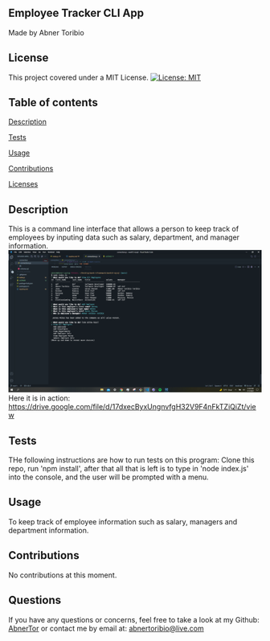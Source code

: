 ## Employee Tracker CLI App
Made by Abner Toribio


## License

This project covered under a MIT License. 
[![License: MIT](https://img.shields.io/badge/License-MIT-yellow.svg)](https://opensource.org/licenses/MIT)



## Table of contents 

[Description](#Description)

[Tests](#Tests)

[Usage](#Usage)

[Contributions](#Contributions)

[Licenses](#License) 



## Description

This is a command line interface that allows a person to keep track of employees by inputing data such as salary, department, and manager information.
![Screenshot](assets/appss1.PNG)
Here it is in action: https://drive.google.com/file/d/17dxecByxUngnvfgH32V9F4nFkTZiQiZt/view


## Tests

THe following instructions are how to run tests on this program: Clone this repo, run 'npm install',  after that all that is left is to type in 'node index.js' into the console, and the user will be prompted with a menu. 




## Usage 

To keep track of employee information such as salary, managers and department information.



## Contributions
No contributions at this moment.




## Questions

If you have any questions or concerns, feel free to take a look at my Github: [AbnerTor](https//github.com/AbnerTor) or contact me by email at: abnertoribio@live.com

